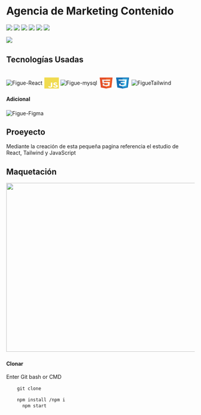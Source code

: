 # Agencia de Marketing Contenido 
![](https://img.shields.io/github/stars/pandao/editor.md.svg) ![](https://img.shields.io/github/forks/pandao/editor.md.svg) ![](https://img.shields.io/github/tag/pandao/editor.md.svg) ![](https://img.shields.io/github/release/pandao/editor.md.svg) ![](https://img.shields.io/github/issues/pandao/editor.md.svg) ![](https://img.shields.io/bower/v/editor.md.svg)


<img src="https://i.ibb.co/SJHFKnv/screencapture-localhost-3000-2022-04-18-18-11-15.png"/>




<h2>Tecnologías Usadas</h2>
<div style="display: inline_block"><br>
  <img align="center" title="React-js" alt="Figue-React" height="30" width="35" src="https://upload.wikimedia.org/wikipedia/commons/thumb/4/47/React.svg/1200px-React.svg.png">
  <img align="center" title="Javascript" alt="Figue-Js" height="30" width="40" src="https://raw.githubusercontent.com/devicons/devicon/master/icons/javascript/javascript-plain.svg">

  <img align="center" title="MySql" alt="Figue-mysql" height="30" width="40" src="https://cdn.jsdelivr.net/gh/devicons/devicon/icons/git/git-plain.svg" /> 
  <img align="center" title="HTML" alt="Figue-HTML" height="30" width="40" src="https://raw.githubusercontent.com/devicons/devicon/master/icons/html5/html5-original.svg">
  <img align="center" title="CSS"  alt="Figue-CSS" height="30" width="40" src="https://raw.githubusercontent.com/devicons/devicon/master/icons/css3/css3-original.svg">


  <img align="center" title="Tailwind CSS" alt="FigueTailwind" height="30" width="40" src="https://cdn.jsdelivr.net/gh/devicons/devicon/icons/tailwindcss/tailwindcss-plain.svg" />
<h4>Adicional</h4>
<img align="center" alt="Figue-Figma" height="30" width="40" src="https://cdn.jsdelivr.net/gh/devicons/devicon/icons/figma/figma-original.svg" />
    

  <h2>Proeyecto</h2>
  <p>Mediante la creación de esta pequeña pagina referencia el estudio de React, Tailwind y JavaScript</p>
  <h2>Maquetación</h2>
<img margin="20px" height="450" width=850" src="https://i.ibb.co/Ny8cp7L/fl.gif"/>
  <h4>Clonar</h4> 
Enter Git bash or CMD

```comand
	git clone 
```
```comand
	npm install /npm i
      npm start
```
